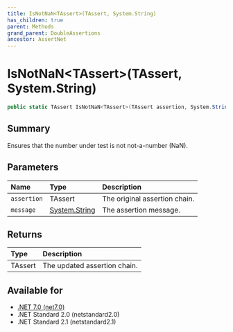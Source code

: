 ```yaml
---
title: IsNotNaN<TAssert>(TAssert, System.String)
has_children: true
parent: Methods
grand_parent: DoubleAssertions
ancestor: AssertNet
---
```

# IsNotNaN&lt;TAssert&gt;(TAssert, System.String)

```csharp
public static TAssert IsNotNaN<TAssert>(TAssert assertion, System.String message);
```

## Summary
Ensures that the number under test is not not-a-number (NaN).

## Parameters
|Name|Type|Description|
|:-|:-|:-|
|`assertion`|TAssert|The original assertion chain.|
|`message`|[System.String](https://learn.microsoft.com/en-us/dotnet/api/system.string)|The assertion message.|

## Returns
|Type|Description|
|:-|:-|
|TAssert|The updated assertion chain.|

## Available for
- [.NET 7.0 (net7.0)](https://versionsof.net/core/7.0/)
- .NET Standard 2.0 (netstandard2.0)
- .NET Standard 2.1 (netstandard2.1)
